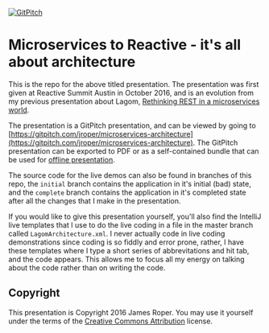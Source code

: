 [![GitPitch](https://gitpitch.com/assets/badge.svg)](https://gitpitch.com/jroper/microservices-architecture?grs=github)

# Microservices to Reactive - it's all about architecture

This is the repo for the above titled presentation. The presentation was first given at Reactive Summit Austin in October 2016, and is an evolution from my previous presentation about Lagom, [Rethinking REST in a microservices world](https://github.com/jroper/rethinking-rest).

The presentation is a GitPitch presentation, and can be viewed by going to [https://gitpitch.com/jroper/microservices-architecture](https://gitpitch.com/jroper/microservices-architecture). The GitPitch presentation can be exported to PDF or as a self-contained bundle that can be used for [offline presentation](https://github.com/gitpitch/gitpitch/wiki/Slideshow-Offline).

The source code for the live demos can also be found in branches of this repo, the `initial` branch contains the application in it's initial (bad) state, and the `complete` branch contains the application in it's completed state after all the changes that I make in the presentation.

If you would like to give this presentation yourself, you'll also find the IntelliJ live templates that I use to do the live coding in a file in the master branch called `LagomArchitecture.xml`. I never actually code in live coding demonstrations since coding is so fiddly and error prone, rather, I have these templates where I type a short series of abbrevitations and hit tab, and the code appears. This allows me to focus all my energy on talking about the code rather than on writing the code.

## Copyright

This presentation is Copyright 2016 James Roper. You may use it yourself under the terms of the [Creative Commons Attribution](https://creativecommons.org/licenses/by/3.0/au/deed.en) license.
